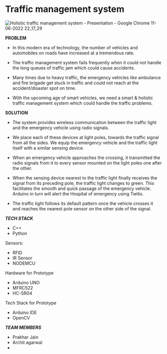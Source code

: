 # Traffic management system

 ![Holistic traffic management system - Presentation - Google Chrome 11-06-2022 22_17_29](https://user-images.githubusercontent.com/84952780/173198548-de8e2d2e-53cd-4c11-8c58-bd520c489844.png)
 
****PROBLEM****
* In this modern era of technology, the number of vehicles and automobiles on roads have increased at a tremendous rate.

* The traffic management system fails frequently when it could not handle the long queues of traffic jam which could cause accidents.

* Many times due to heavy traffic, the emergency vehicles like ambulance and fire brigade get stuck in traffic and could not reach at the accident/disaster spot on time.

* With the upcoming age of smart vehicles, we need a smart & holistic traffic management system which could handle the traffic problems.


****SOLUTION****

* The system provides wireless communication between the traffic light and the emergency vehicle using radio signals. 



* We place each of these devices at light poles, towards the traffic signal from all the sides. We equip the emergency vehicle and the traffic light itself with a similar sensing device. 



* When an emergency vehicle approaches the crossing, it transmitted the radio signals from it to every sensor mounted on the light poles one after the other. 



* When the sensing device nearest to the traffic light finally receives the signal from its preceding pole, the traffic light changes to green. This facilitates the smooth and quick passage of the emergency vehicle. Arduino in turn will alert the Hospital of emergency using Twilio. 



* The traffic light follows its default pattern once the vehicle crosses it and reaches the nearest pole sensor on the other side of the signal.




***TECH STACK***

* C++ 
* Python

Sensors: 
* RFID
* IR Sensor
* NODEMCU

Hardware for Prototype
* Arduino UNO
* MFRC522
* HC-SR04

Tech Stack for Prototype
* Arduino IDE
* OpenCV

***TEAM MEMBERS***

* Prakhar Jain
* Archit agarwal
* 

